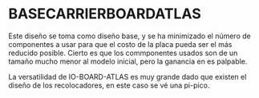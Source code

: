 # BASECARRIERBOARDATLAS 
Este diseño se toma como diseño base, y se ha minimizado el número de componentes a usar para que el costo de la placa pueda ser el más reducido posible.
Cierto es que los commponentes usados son de un tamaño mucho menor al modelo inicial, pero la ganancia en es palpable.

La versatilidad de IO-BOARD-ATLAS es muy grande dado que existen el diseño de los recolocadores, en este caso se vé una pi-pico.
